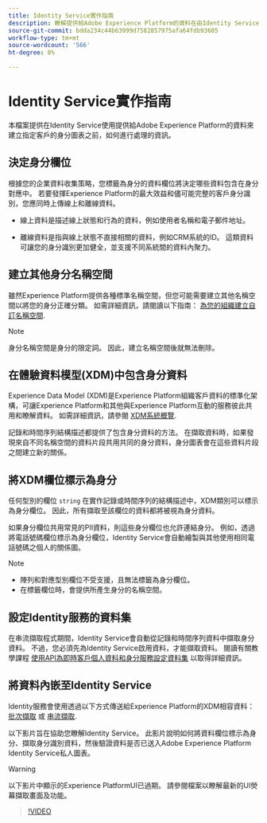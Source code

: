 ```yaml
---
title: Identity Service實作指南
description: 瞭解提供給Adobe Experience Platform的資料在由Identity Service用於建立身分圖表之前如何進行處理。
source-git-commit: bdda234c44b63999d7582857975afa64fdb93605
workflow-type: tm+mt
source-wordcount: '566'
ht-degree: 0%

---
```


# Identity Service實作指南

本檔案提供在Identity Service使用提供給Adobe Experience Platform的資料來建立指定客戶的身分圖表之前，如何進行處理的資訊。

## 決定身分欄位

根據您的企業資料收集策略，您標籤為身分的資料欄位將決定哪些資料包含在身分對應中。 若要發揮Experience Platform的最大效益和儘可能完整的客戶身分識別，您應同時上傳線上和離線資料。

* 線上資料是描述線上狀態和行為的資料，例如使用者名稱和電子郵件地址。

* 離線資料是指與線上狀態不直接相關的資料，例如CRM系統的ID。 這類資料可讓您的身分識別更加健全，並支援不同系統間的資料內聚力。

## 建立其他身分名稱空間

雖然Experience Platform提供各種標準名稱空間，但您可能需要建立其他名稱空間以將您的身分正確分類。 如需詳細資訊，請閱讀以下指南： [為您的組織建立自訂名稱空間](./namespaces.md).

>[!NOTE]
>
>身分名稱空間是身分的限定詞。 因此，建立名稱空間後就無法刪除。

## 在體驗資料模型(XDM)中包含身分資料

Experience Data Model (XDM)是Experience Platform組織客戶資料的標準化架構，可讓Experience Platform和其他與Experience Platform互動的服務彼此共用和瞭解資料。 如需詳細資訊，請參閱 [XDM系統概覽](../xdm/home.md).

記錄和時間序列結構描述都提供了包含身分資料的方法。 在擷取資料時，如果發現來自不同名稱空間的資料片段共用共同的身分資料，身分圖表會在這些資料片段之間建立新的關係。

## 將XDM欄位標示為身分

任何型別的欄位 `string` 在實作記錄或時間序列的結構描述中，XDM類別可以標示為身分欄位。 因此，所有擷取至該欄位的資料都將被視為身分資料。

如果身分欄位共用常見的PII資料，則這些身分欄位也允許連結身分。
例如，透過將電話號碼欄位標示為身分欄位，Identity Service會自動繪製與其他使用相同電話號碼之個人的關係圖。

>[!NOTE]
>
>* 陣列和對應型別欄位不受支援，且無法標籤為身分欄位。
>* 在標籤欄位時，會提供所產生身分的名稱空間。

## 設定Identity服務的資料集

在串流擷取程式期間，Identity Service會自動從記錄和時間序列資料中擷取身分資料。 不過，您必須先為Identity Service啟用資料，才能擷取資料。 閱讀有關教學課程  [使用API為即時客戶個人資料和身分服務設定資料集](../profile/tutorials/dataset-configuration.md) 以取得詳細資訊。

## 將資料內嵌至Identity Service

Identity服務會使用透過以下方式傳送給Experience Platform的XDM相容資料： [批次擷取](../ingestion/batch-ingestion/overview.md) 或 [串流擷取](../ingestion/streaming-ingestion/overview.md).

以下影片旨在協助您瞭解Identity Service。 此影片說明如何將資料欄位標示為身分、擷取身分識別資料，然後驗證資料是否已送入Adobe Experience Platform Identity Service私人圖表。

>[!WARNING]
>
>以下影片中顯示的Experience PlatformUI已過期。 請參閱檔案以瞭解最新的UI熒幕擷取畫面及功能。

>[!VIDEO](https://video.tv.adobe.com/v/28167?quality=12&learn=on)